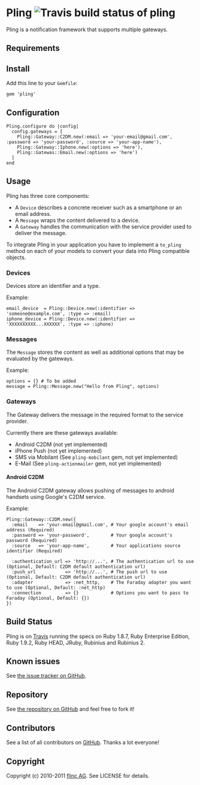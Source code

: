 # Pling ![Travis build status of pling](http://travis-ci.org/flinc/pling.png)

Pling is a notification framework that supports multiple gateways.


## Requirements



## Install

Add this line to your `Gemfile`:

    gem 'pling'

## Configuration

    Pling.configure do |config|
      config.gateways = [
        Pling::Gateway::C2DM.new(:email => 'your-email@gmail.com', :password => 'your-password', :source => 'your-app-name'),
        Pling::Gateway::Iphone.new(:options => 'here'),
        Pling::Gatewas::Email.new(:options => 'here')
      ]
    end

## Usage

Pling has three core components:

* A `Device` describes a concrete receiver such as a smartphone or an email address. 
* A `Message` wraps the content delivered to a device. 
* A `Gateway` handles the communication with the service provider used to deliver the message.

To integrate Pling in your application you have to implement a `to_pling` method on each of your models to convert your data into Pling compatible objects.

### Devices

Devices store an identifier and a type.

  Example:

    email_device  = Pling::Device.new(:identifier => 'someone@example.com', :type => :email)
    iphone_device = Pling::Device.new(:identifier => 'XXXXXXXXXX...XXXXXX', :type => :iphone)


### Messages

The `Message` stores the content as well as additional options that may be evaluated by the gateways.

  Example:

    options = {} # To be added
    message = Pling::Message.new("Hello from Pling", options)


### Gateways

The Gateway delivers the message in the required format to the service provider.

Currently there are these gateways available:

* Android C2DM (not yet implemented)
* iPhone Push (not yet implemented)
* SMS via Mobilant (See `pling-mobilant` gem, not yet implemented)
* E-Mail (See `pling-actionmailer` gem, not yet implemented)

#### Android C2DM

The Android C2DM gateway allows pushing of messages to android handsets using Google's C2DM service.

  Example:

    Pling::Gateway::C2DM.new({
      :email    => 'your-email@gmail.com', # Your google account's email address (Required)
      :password => 'your-password',        # Your google account's password (Required)
      :source   => 'your-app-name',        # Your applications source identifier (Required)

      :authentication_url => 'http://...', # The authentication url to use (Optional, Default: C2DM default authentication url)
      :push_url           => 'http://...', # The push url to use (Optional, Default: C2DM default authentication url)
      :adapter            => :net_http,    # The Faraday adapter you want to use (Optional, Default: :net_http)
      :connection         => {}            # Options you want to pass to Faraday (Optional, Default: {})
    })

## Build Status

Pling is on [Travis](http://travis-ci.org/flinc/pling) running the specs on Ruby 1.8.7, Ruby Enterprise Edition, Ruby 1.9.2, Ruby HEAD, JRuby, Rubinius and Rubinius 2.


## Known issues

See [the issue tracker on GitHub](https://github.com/flinc/pling/issues).


## Repository

See [the repository on GitHub](https://github.com/flinc/pling) and feel free to fork it!


## Contributors

See a list of all contributors on [GitHub](https://github.com/flinc/pling/contributors). Thanks a lot everyone!


## Copyright

Copyright (c) 2010-2011 [flinc AG](https://flinc.org/). See LICENSE for details.